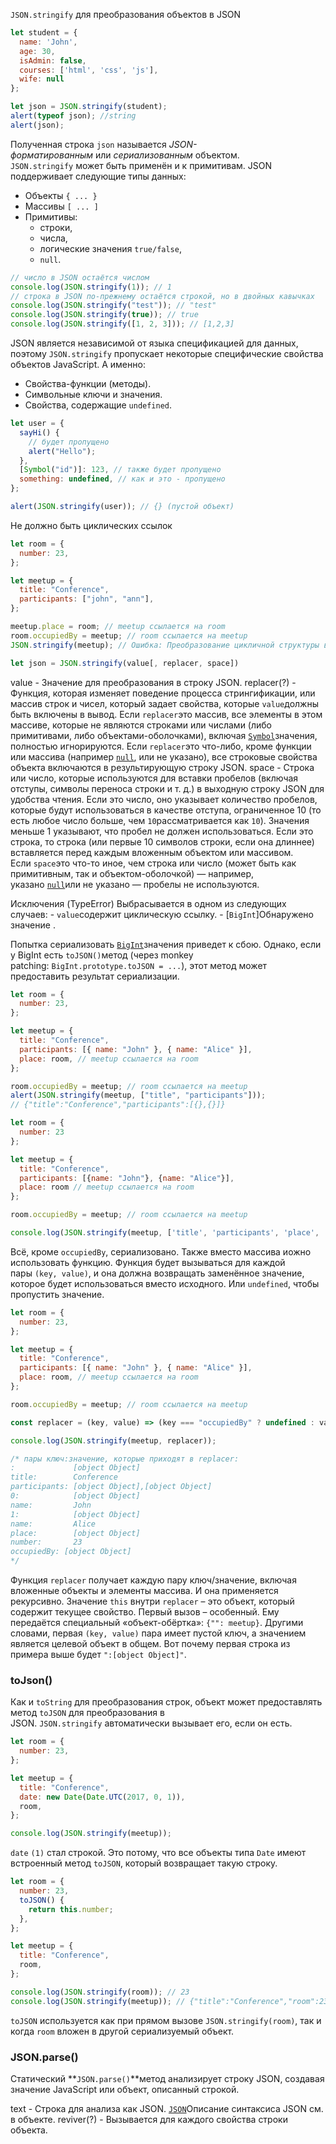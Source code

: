 `JSON.stringify` для преобразования объектов в JSON

```js
let student = {
  name: 'John',
  age: 30,
  isAdmin: false,
  courses: ['html', 'css', 'js'],
  wife: null
};

let json = JSON.stringify(student);
alert(typeof json); //string
alert(json);
```

Полученная строка `json` называется _JSON-форматированным_ или _сериализованным_ объектом. `JSON.stringify` может быть применён и к примитивам.
JSON поддерживает следующие типы данных:
- Объекты `{ ... }`
- Массивы `[ ... ]`
- Примитивы:
    - строки,
    - числа,
    - логические значения `true/false`,
    - `null`.
```js
// число в JSON остаётся числом
console.log(JSON.stringify(1)); // 1
// строка в JSON по-прежнему остаётся строкой, но в двойных кавычках
console.log(JSON.stringify("test")); // "test"
console.log(JSON.stringify(true)); // true
console.log(JSON.stringify([1, 2, 3])); // [1,2,3]
```

JSON является независимой от языка спецификацией для данных, поэтому `JSON.stringify` пропускает некоторые специфические свойства объектов JavaScript.
А именно:
- Свойства-функции (методы).
- Символьные ключи и значения.
- Свойства, содержащие `undefined`.
  
```js
let user = {
  sayHi() {
    // будет пропущено
    alert("Hello");
  },
  [Symbol("id")]: 123, // также будет пропущено
  something: undefined, // как и это - пропущено
};

alert(JSON.stringify(user)); // {} (пустой объект)
```

Не должно быть циклических ссылок
```js
let room = {
  number: 23,
};

let meetup = {
  title: "Conference",
  participants: ["john", "ann"],
};

meetup.place = room; // meetup ссылается на room
room.occupiedBy = meetup; // room ссылается на meetup
JSON.stringify(meetup); // Ошибка: Преобразование цикличной структуры в JSON
```

```js
let json = JSON.stringify(value[, replacer, space])
```

value - Значение для преобразования в строку JSON.
replacer(?) - Функция, которая изменяет поведение процесса стрингификации, или массив строк и чисел, который задает свойства, которые `value`должны быть включены в вывод. Если `replacer`это массив, все элементы в этом массиве, которые не являются строками или числами (либо примитивами, либо объектами-оболочками), включая [`Symbol`](https://developer.mozilla.org/en-US/docs/Web/JavaScript/Reference/Global_Objects/Symbol)значения, полностью игнорируются. Если `replacer`это что-либо, кроме функции или массива (например [`null`](https://developer.mozilla.org/en-US/docs/Web/JavaScript/Reference/Operators/null), или не указано), все строковые свойства объекта включаются в результирующую строку JSON.
space - Строка или число, которые используются для вставки пробелов (включая отступы, символы переноса строки и т. д.) в выходную строку JSON для удобства чтения.
Если это число, оно указывает количество пробелов, которые будут использоваться в качестве отступа, ограниченное 10 (то есть любое число больше, чем `10`рассматривается как `10`). Значения меньше 1 указывают, что пробел не должен использоваться.
Если это строка, то строка (или первые 10 символов строки, если она длиннее) вставляется перед каждым вложенным объектом или массивом. Если `space`это что-то иное, чем строка или число (может быть как примитивным, так и объектом-оболочкой) — например, указано [`null`](https://developer.mozilla.org/en-US/docs/Web/JavaScript/Reference/Operators/null)или не указано — пробелы не используются.

Исключения (TypeError)
	Выбрасывается в одном из следующих случаев:
		- `value`содержит циклическую ссылку.
		- [`BigInt`]Обнаружено значение .
		
Попытка сериализовать [`BigInt`](https://developer.mozilla.org/en-US/docs/Web/JavaScript/Reference/Global_Objects/BigInt)значения приведет к сбою. Однако, если у BigInt есть `toJSON()`метод (через monkey patching: `BigInt.prototype.toJSON = ...`), этот метод может предоставить результат сериализации.

```js
let room = {
  number: 23,
};

let meetup = {
  title: "Conference",
  participants: [{ name: "John" }, { name: "Alice" }],
  place: room, // meetup ссылается на room
};

room.occupiedBy = meetup; // room ссылается на meetup
alert(JSON.stringify(meetup, ["title", "participants"]));
// {"title":"Conference","participants":[{},{}]}
```

```js
let room = {
  number: 23
};

let meetup = {
  title: "Conference",
  participants: [{name: "John"}, {name: "Alice"}],
  place: room // meetup ссылается на room
};

room.occupiedBy = meetup; // room ссылается на meetup

console.log(JSON.stringify(meetup, ['title', 'participants', 'place', 'name', 'number']) );
```

Всё, кроме `occupiedBy`, сериализовано. Также вместо массива иожно использовать функцию. Функция будет вызываться для каждой пары `(key, value)`, и она должна возвращать заменённое значение, которое будет использоваться вместо исходного. Или `undefined`, чтобы пропустить значение.

```js
let room = {
  number: 23,
};

let meetup = {
  title: "Conference",
  participants: [{ name: "John" }, { name: "Alice" }],
  place: room, // meetup ссылается на room
};

room.occupiedBy = meetup; // room ссылается на meetup

const replacer = (key, value) => (key === "occupiedBy" ? undefined : value);

console.log(JSON.stringify(meetup, replacer));

/* пары ключ:значение, которые приходят в replacer:
:             [object Object]
title:        Conference
participants: [object Object],[object Object]
0:            [object Object]
name:         John
1:            [object Object]
name:         Alice
place:        [object Object]
number:       23
occupiedBy: [object Object]
*/
```

Функция `replacer` получает каждую пару ключ/значение, включая вложенные объекты и элементы массива. И она применяется рекурсивно. Значение `this` внутри `replacer` – это объект, который содержит текущее свойство. Первый вызов – особенный. Ему передаётся специальный «объект-обёртка»: `{"": meetup}`. Другими словами, первая `(key, value)` пара имеет пустой ключ, а значением является целевой объект в общем. Вот почему первая строка из примера выше будет `":[object Object]"`.

### toJson()

Как и `toString` для преобразования строк, объект может предоставлять метод `toJSON` для преобразования в JSON. `JSON.stringify` автоматически вызывает его, если он есть.

```js
let room = {
  number: 23,
};

let meetup = {
  title: "Conference",
  date: new Date(Date.UTC(2017, 0, 1)),
  room,
};

console.log(JSON.stringify(meetup));
```

`date` `(1)` стал строкой. Это потому, что все объекты типа `Date` имеют встроенный метод `toJSON`, который возвращает такую строку.

```js
let room = {
  number: 23,
  toJSON() {
    return this.number;
  },
};

let meetup = {
  title: "Conference",
  room,
};

console.log(JSON.stringify(room)); // 23
console.log(JSON.stringify(meetup)); // {"title":"Conference","room":23}
```

`toJSON` используется как при прямом вызове `JSON.stringify(room)`, так и когда `room` вложен в другой сериализуемый объект.

### JSON.parse()

Статический **`JSON.parse()`**метод анализирует строку JSON, создавая значение JavaScript или объект, описанный строкой.

text - Строка для анализа как JSON. [`JSON`](https://developer.mozilla.org/en-US/docs/Web/JavaScript/Reference/Global_Objects/JSON)Описание синтаксиса JSON см. в объекте.
reviver(?) - Вызывается для каждого свойства строки объекта.  